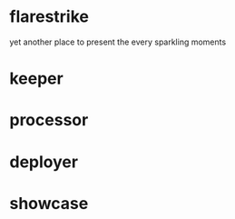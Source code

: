 # flarestrike

  yet another place to present the every sparkling moments
  
# keeper

# processor

# deployer

# showcase

